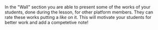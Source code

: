 In the "Wall" section you are able to present some of the works of your students, done during the lesson, for other platform members. They can rate these works putting a <i>like</i> on it. This will motivate your students for better work and add a competetive note!
